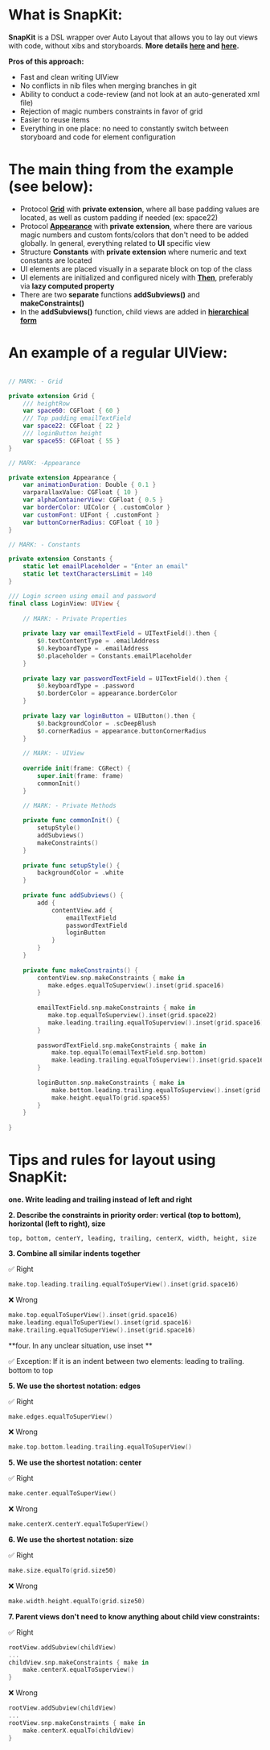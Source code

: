 # What is SnapKit:

**SnapKit** is a DSL wrapper over Auto Layout that allows you to lay out views with code, without xibs and storyboards.
**More details [here](https://github.com/SnapKit/SnapKit) and [here](http://snapkit.io/docs/).**

**Pros of this approach:**
- Fast and clean writing UIView
- No conflicts in nib files when merging branches in git
- Ability to conduct a code-review (and not look at an auto-generated xml file)
- Rejection of magic numbers constraints in favor of grid
- Easier to reuse items
- Everything in one place: no need to constantly switch between storyboard and code for element configuration

# The main thing from the example (see below):

- Protocol **[Grid](Sources/Grid.swift)** with **private extension**, where all base padding values ​​are located, as well as custom padding if needed (ex: space22)
- Protocol **[Appearance](Sources/Appearance.swift)** with **private extension**, where there are various magic numbers and custom fonts/colors that don't need to be added globally. In general, everything related to **UI** specific view
- Structure **Constants** with **private extension** where numeric and text constants are located
- UI elements are placed visually in a separate block on top of the class
- UI elements are initialized and configured nicely with [**Then**](https://github.com/devxoul/Then), preferably via **lazy computed property**
- There are two **separate** functions **addSubviews()** and **makeConstraints()**
- In the **addSubviews()** function, child views are added in [**hierarchical form**](Sources/UIView%2BAdd.swift)

# An example of a regular UIView:

```swift

// MARK: - Grid

private extension Grid {
    /// heightRow
    var space60: CGFloat { 60 }
    /// Top padding emailTextField
    var space22: CGFloat { 22 }
    /// loginButton height
    var space55: CGFloat { 55 }
}

// MARK: -Appearance

private extension Appearance {
    var animationDuration: Double { 0.1 }
    varparallaxValue: CGFloat { 10 }
    var alphaContainerView: CGFloat { 0.5 }
    var borderColor: UIColor { .customColor }
    var customFont: UIFont { .customFont }
    var buttonCornerRadius: CGFloat { 10 }
}

// MARK: - Constants

private extension Constants {
    static let emailPlaceholder = "Enter an email"
    static let textCharactersLimit = 140
}

/// Login screen using email and password
final class LoginView: UIView {
       
    // MARK: - Private Properties
    
    private lazy var emailTextField = UITextField().then {
        $0.textContentType = .emailAddress
        $0.keyboardType = .emailAddress
        $0.placeholder = Constants.emailPlaceholder
    }
    
    private lazy var passwordTextField = UITextField().then {
        $0.keyboardType = .password
        $0.borderColor = appearance.borderColor
    }
    
    private lazy var loginButton = UIButton().then {
        $0.backgroundColor = .scDeepBlush
        $0.cornerRadius = appearance.buttonCornerRadius
    }
    
    // MARK: - UIView
    
    override init(frame: CGRect) {
        super.init(frame: frame)
        commonInit()
    }
    
    // MARK: - Private Methods

    private func commonInit() {
        setupStyle()
        addSubviews()
        makeConstraints()
    }
    
    private func setupStyle() {
        backgroundColor = .white
    }
    
    private func addSubviews() {
        add {
            contentView.add {
                emailTextField
                passwordTextField
                loginButton
            }
        }
    }
    
    private func makeConstraints() {
        contentView.snp.makeConstraints { make in
           make.edges.equalToSuperview().inset(grid.space16)
        }
        
        emailTextField.snp.makeConstraints { make in
           make.top.equalToSuperview().inset(grid.space22)
           make.leading.trailing.equalToSuperview().inset(grid.space16)
        }
        
        passwordTextField.snp.makeConstraints { make in
            make.top.equalTo(emailTextField.snp.bottom)
            make.leading.trailing.equalToSuperview().inset(grid.space16)
        }
        
        loginButton.snp.makeConstraints { make in
            make.bottom.leading.trailing.equalToSuperview().inset(grid.space8)
            make.height.equalTo(grid.space55)
        }
    }
    
}

```

# Tips and rules for layout using SnapKit:

**one. Write leading and trailing instead of left and right**

**2. Describe the constraints in priority order: vertical (top to bottom), horizontal (left to right), size**

```
top, bottom, centerY, leading, trailing, centerX, width, height, size
```

**3. Combine all similar indents together**

✅ Right
```swift
make.top.leading.trailing.equalToSuperView().inset(grid.space16)

```
❌ Wrong
```swift
make.top.equalToSuperView().inset(grid.space16)
make.leading.equalToSuperView().inset(grid.space16)
make.trailing.equalToSuperView().inset(grid.space16)
```

**four. In any unclear situation, use inset **

✅ Exception: If it is an indent between two elements: leading to trailing. bottom to top

**5. We use the shortest notation: edges**

✅ Right
```swift
make.edges.equalToSuperView()
```

❌ Wrong
```swift
make.top.bottom.leading.trailing.equalToSuperView()
```

**5. We use the shortest notation: center**

✅ Right
```swift
make.center.equalToSuperView()
```

❌ Wrong
```swift
make.centerX.centerY.equalToSuperView()
```

**6. We use the shortest notation: size**

✅ Right
```swift
make.size.equalTo(grid.size50)
```

❌ Wrong
```swift
make.width.height.equalTo(grid.size50)
```

**7. Parent views don't need to know anything about child view constraints:**

✅ Right
```swift
rootView.addSubview(childView)
...
childView.snp.makeConstraints { make in
    make.centerX.equalToSuperview()
}

```

❌ Wrong
```swift
rootView.addSubview(childView)
...
rootView.snp.makeConstraints { make in
    make.centerX.equalTo(childView)
}
```
